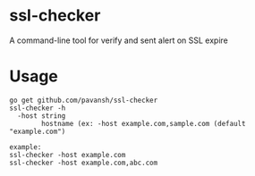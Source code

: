 # ssl-checker
A command-line tool for verify and sent alert on SSL expire

# Usage

```
go get github.com/pavansh/ssl-checker
ssl-checker -h
  -host string
        hostname (ex: -host example.com,sample.com (default "example.com")

example:
ssl-checker -host example.com
ssl-checker -host example.com,abc.com
```